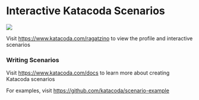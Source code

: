 # Interactive Katacoda Scenarios

[![](http://shields.katacoda.com/katacoda/ragatzino/count.svg)](https://www.katacoda.com/ragatzino "Get your profile on Katacoda.com")

Visit https://www.katacoda.com/ragatzino to view the profile and interactive scenarios

### Writing Scenarios
Visit https://www.katacoda.com/docs to learn more about creating Katacoda scenarios

For examples, visit https://github.com/katacoda/scenario-example
